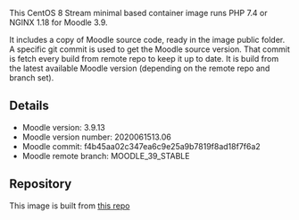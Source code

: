 This CentOS 8 Stream minimal based container image runs PHP 7.4 or NGINX 1.18 for Moodle 3.9.

It includes a copy of Moodle source code, ready in the image public folder. A specific git commit is used to get the Moodle source version. That commit is fetch every build from remote repo to keep it up to date.  It is build from the latest available Moodle version (depending on the remote repo and branch set).

## Details

* Moodle version: 3.9.13
* Moodle version number: 2020061513.06
* Moodle commit: f4b45aa02c347ea6c9e25a9b7819f8ad18f7f6a2
* Moodle remote branch: MOODLE\_39\_STABLE


## Repository
This image is built from [this repo](https://github.com/krestomatio/container_builder/tree/master/moodle_web)
